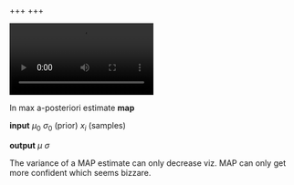 +++
+++

<video width="50%" controls autoplay>
  <source src="gaussian-map-variance-only-decreases.mp4">
</video>

In max a-posteriori estimate __map__

__input__ $\mu_0$ $\sigma_0$ (prior) $x_i$ (samples)

__output__ $\mu$ $\sigma$

The variance of a MAP estimate can only decrease viz. MAP can only get more confident which seems bizzare.
